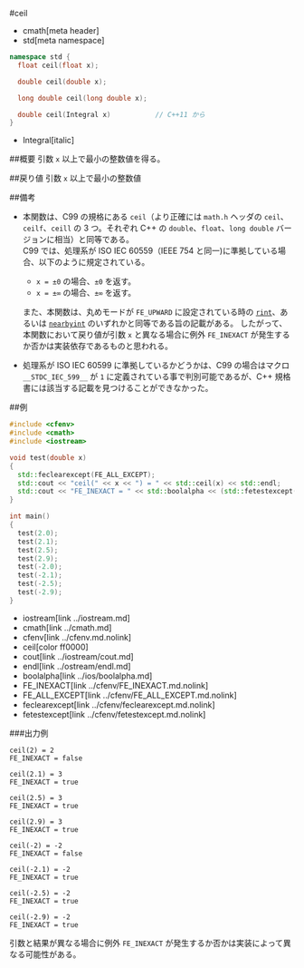 #ceil
* cmath[meta header]
* std[meta namespace]

```cpp
namespace std {
  float ceil(float x);

  double ceil(double x);

  long double ceil(long double x);

  double ceil(Integral x)			// C++11 から
}
```
* Integral[italic]

##概要
引数 `x` 以上で最小の整数値を得る。


##戻り値
引数 `x` 以上で最小の整数値


##備考
- 本関数は、C99 の規格にある `ceil`（より正確には `math.h` ヘッダの `ceil`、`ceilf`、`ceill` の 3 つ。それぞれ C++ の `double`、`float`、`long double` バージョンに相当）と同等である。  
	C99 では、処理系が ISO IEC 60559（IEEE 754 と同一)に準拠している場合、以下のように規定されている。

	- `x = ±0` の場合、`±0` を返す。
	- `x = ±∞` の場合、`±∞` を返す。

	また、本関数は、丸めモードが `FE_UPWARD` に設定されている時の [`rint`](rint.md)、あるいは [`nearbyint`](nearbyint.md) のいずれかと同等である旨の記載がある。
	したがって、本関数において戻り値が引数 `x` と異なる場合に例外 `FE_INEXACT` が発生するか否かは実装依存であるものと思われる。

- 処理系が ISO IEC 60599 に準拠しているかどうかは、C99 の場合はマクロ `__STDC_IEC_599__` が `1` に定義されている事で判別可能であるが、C++ 規格書には該当する記載を見つけることができなかった。


##例
```cpp
#include <cfenv>
#include <cmath>
#include <iostream>

void test(double x)
{
  std::feclearexcept(FE_ALL_EXCEPT);
  std::cout << "ceil(" << x << ") = " << std::ceil(x) << std::endl;
  std::cout << "FE_INEXACT = " << std::boolalpha << (std::fetestexcept(FE_INEXACT) != 0) << std::endl << std::endl;
}

int main()
{
  test(2.0);
  test(2.1);
  test(2.5);
  test(2.9);
  test(-2.0);
  test(-2.1);
  test(-2.5);
  test(-2.9);
}
```
* iostream[link ../iostream.md]
* cmath[link ../cmath.md]
* cfenv[link ../cfenv.md.nolink]
* ceil[color ff0000]
* cout[link ../iostream/cout.md]
* endl[link ../ostream/endl.md]
* boolalpha[link ../ios/boolalpha.md]
* FE_INEXACT[link ../cfenv/FE_INEXACT.md.nolink]
* FE_ALL_EXCEPT[link ../cfenv/FE_ALL_EXCEPT.md.nolink]
* feclearexcept[link ../cfenv/feclearexcept.md.nolink]
* fetestexcept[link ../cfenv/fetestexcept.md.nolink]

###出力例
```
ceil(2) = 2
FE_INEXACT = false

ceil(2.1) = 3
FE_INEXACT = true

ceil(2.5) = 3
FE_INEXACT = true

ceil(2.9) = 3
FE_INEXACT = true

ceil(-2) = -2
FE_INEXACT = false

ceil(-2.1) = -2
FE_INEXACT = true

ceil(-2.5) = -2
FE_INEXACT = true

ceil(-2.9) = -2
FE_INEXACT = true

```

引数と結果が異なる場合に例外 `FE_INEXACT` が発生するか否かは実装によって異なる可能性がある。
